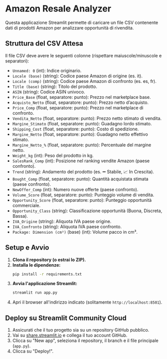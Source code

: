 # Amazon Resale Analyzer

Questa applicazione Streamlit permette di caricare un file CSV contenente dati di prodotti Amazon per analizzare opportunità di rivendita.

## Struttura del CSV Attesa

Il file CSV deve avere le seguenti colonne (rispettare maiuscole/minuscole e separatori):

- `Unnamed: 0` (int): Indice originario.
- `Locale (base)` (string): Codice paese Amazon di origine (es. it).
- `Locale (comp)` (string): Codice paese Amazon di confronto (es. es, fr).
- `Title (base)` (string): Titolo del prodotto.
- `ASIN` (string): Codice ASIN univoco.
- `Price_Base` (float, separatore: punto): Prezzo nel marketplace base.
- `Acquisto_Netto` (float, separatore: punto): Prezzo netto d’acquisto.
- `Price_Comp` (float, separatore: punto): Prezzo nel marketplace di confronto.
- `Vendita_Netto` (float, separatore: punto): Prezzo netto stimato di vendita.
- `Margine_Stimato` (float, separatore: punto): Guadagno lordo stimato.
- `Shipping_Cost` (float, separatore: punto): Costo di spedizione.
- `Margine_Netto` (float, separatore: punto): Guadagno netto effettivo stimato.
- `Margine_Netto_%` (float, separatore: punto): Percentuale del margine netto.
- `Weight_kg` (int): Peso del prodotto in kg.
- `SalesRank_Comp` (int): Posizione nel ranking vendite Amazon (paese confronto).
- `Trend` (string): Andamento del prodotto (es. ➖ Stabile, 📈 In Crescita).
- `Bought_Comp` (float, separatore: punto): Quantità acquistata stimata (paese confronto).
- `NewOffer_Comp` (int): Numero nuove offerte (paese confronto).
- `Volume_Score` (float, separatore: punto): Punteggio volume di vendita.
- `Opportunity_Score` (float, separatore: punto): Punteggio opportunità commerciale.
- `Opportunity_Class` (string): Classificazione opportunità (Buona, Discreta, Bassa).
- `IVA_Origine` (string): Aliquota IVA paese origine.
- `IVA_Confronto` (string): Aliquota IVA paese confronto.
- `Package: Dimension (cm³)` (base) (int): Volume pacco in cm³.

## Setup e Avvio

1.  **Clona il repository (o estrai lo ZIP).**
2.  **Installa le dipendenze:**
    ```bash
    pip install -r requirements.txt
    ```
3.  **Avvia l'applicazione Streamlit:**
    ```bash
    streamlit run app.py
    ```
4.  Apri il browser all'indirizzo indicato (solitamente `http://localhost:8501`).

## Deploy su Streamlit Community Cloud

1.  Assicurati che il tuo progetto sia su un repository GitHub pubblico.
2.  Vai su [share.streamlit.io](https://share.streamlit.io/) e collega il tuo account GitHub.
3.  Clicca su "New app", seleziona il repository, il branch e il file principale (`app.py`).
4.  Clicca su "Deploy!".